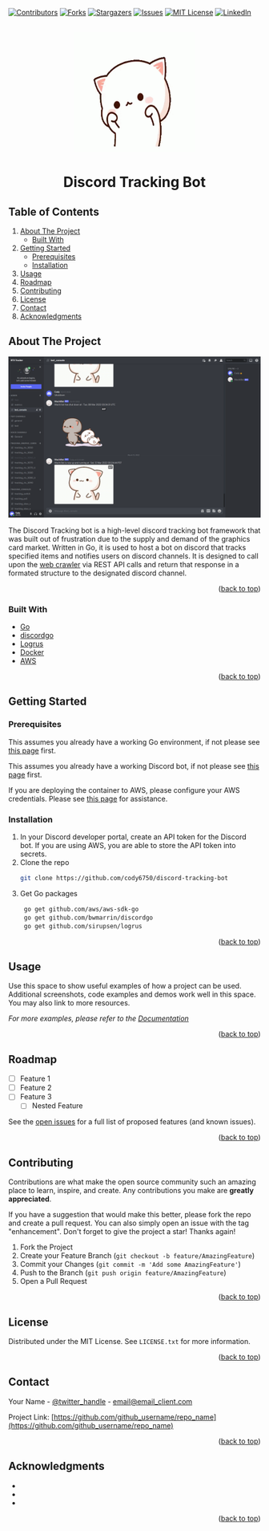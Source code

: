<div id="top"></div>
<!--
*** Thanks for checking out the Best-README-Template. If you have a suggestion
*** that would make this better, please fork the repo and create a pull request
*** or simply open an issue with the tag "enhancement".
*** Don't forget to give the project a star!
*** Thanks again! Now go create something AMAZING! :D
-->



<!-- PROJECT SHIELDS -->
<!--
*** I'm using markdown "reference style" links for readability.
*** Reference links are enclosed in brackets [ ] instead of parentheses ( ).
*** See the bottom of this document for the declaration of the reference variables
*** for contributors-url, forks-url, etc. This is an optional, concise syntax you may use.
*** https://www.markdownguide.org/basic-syntax/#reference-style-links
-->
[![Contributors][contributors-shield]][contributors-url]
[![Forks][forks-shield]][forks-url]
[![Stargazers][stars-shield]][stars-url]
[![Issues][issues-shield]][issues-url]
[![MIT License][license-shield]][license-url]
[![LinkedIn][linkedin-shield]][linkedin-url]



<!-- PROJECT LOGO -->
<br />
<div align="center">
  <a href="https://github.com/cody6750/discord-tracking-bot">
    <img src="media/cat.gif" alt="Logo" width="240" height="240">
  </a>

<h1 align="center">Discord Tracking Bot</h1>
</div>



<!-- TABLE OF CONTENTS -->
## Table of Contents
<ol>
  <li>
    <a href="#about-the-project">About The Project</a>
    <ul>
      <li><a href="#built-with">Built With</a></li>
    </ul>
  </li>
  <li>
    <a href="#getting-started">Getting Started</a>
    <ul>
      <li><a href="#prerequisites">Prerequisites</a></li>
      <li><a href="#installation">Installation</a></li>
    </ul>
  </li>
  <li><a href="#usage">Usage</a></li>
  <li><a href="#roadmap">Roadmap</a></li>
  <li><a href="#contributing">Contributing</a></li>
  <li><a href="#license">License</a></li>
  <li><a href="#contact">Contact</a></li>
  <li><a href="#acknowledgments">Acknowledgments</a></li>
</ol>

<!-- ABOUT THE PROJECT -->
## About The Project

[![Product Name Screen Shot][product-screenshot]](https://example.com)

The Discord Tracking bot is a high-level discord tracking bot framework that was built out of frustration due to the supply and demand of the graphics card market. Written in Go, it is used to host a bot on discord that tracks specified items and notifies users on discord channels. It is designed to call upon the  [web crawler](https://example.com) via REST API calls and return that response in a formated structure to the designated discord channel.

<p align="right">(<a href="#top">back to top</a>)</p>

### Built With

* [Go](https://go.dev/)
* [discordgo](https://github.com/bwmarrin/discordgo)
* [Logrus](https://github.com/sirupsen/logrus)
* [Docker](https://www.docker.com/)
* [AWS](https://aws.amazon.com/)
<p align="right">(<a href="#top">back to top</a>)</p>



<!-- GETTING STARTED -->
## Getting Started

### Prerequisites

This assumes you already have a working Go environment, if not please see
[this page](https://golang.org/doc/install) first.

This assumes you already have a working Discord bot, if not please see
[this page](https://discord.com/developers/docs/intro) first.

If you are deploying the container to AWS, please configure your AWS credentials.
Please see [this page](https://docs.aws.amazon.com/sdk-for-java/v1/developer-guide/setup-credentials.html) for assistance.

### Installation

1. In your Discord developer portal, create an API token for the Discord bot. If you are using AWS, you are able to store the API token into secrets.
2. Clone the repo
   ```sh
   git clone https://github.com/cody6750/discord-tracking-bot
   ```
3. Get Go packages
   ```sh
	go get github.com/aws/aws-sdk-go
	go get github.com/bwmarrin/discordgo 
	go get github.com/sirupsen/logrus 
   ```

<p align="right">(<a href="#top">back to top</a>)</p>



<!-- USAGE EXAMPLES -->
## Usage

Use this space to show useful examples of how a project can be used. Additional screenshots, code examples and demos work well in this space. You may also link to more resources.

_For more examples, please refer to the [Documentation](https://example.com)_

<p align="right">(<a href="#top">back to top</a>)</p>



<!-- ROADMAP -->
## Roadmap

- [ ] Feature 1
- [ ] Feature 2
- [ ] Feature 3
    - [ ] Nested Feature

See the [open issues](https://github.com/github_username/repo_name/issues) for a full list of proposed features (and known issues).

<p align="right">(<a href="#top">back to top</a>)</p>



<!-- CONTRIBUTING -->
## Contributing

Contributions are what make the open source community such an amazing place to learn, inspire, and create. Any contributions you make are **greatly appreciated**.

If you have a suggestion that would make this better, please fork the repo and create a pull request. You can also simply open an issue with the tag "enhancement".
Don't forget to give the project a star! Thanks again!

1. Fork the Project
2. Create your Feature Branch (`git checkout -b feature/AmazingFeature`)
3. Commit your Changes (`git commit -m 'Add some AmazingFeature'`)
4. Push to the Branch (`git push origin feature/AmazingFeature`)
5. Open a Pull Request

<p align="right">(<a href="#top">back to top</a>)</p>



<!-- LICENSE -->
## License

Distributed under the MIT License. See `LICENSE.txt` for more information.

<p align="right">(<a href="#top">back to top</a>)</p>



<!-- CONTACT -->
## Contact

Your Name - [@twitter_handle](https://twitter.com/twitter_handle) - email@email_client.com

Project Link: [https://github.com/github_username/repo_name](https://github.com/github_username/repo_name)

<p align="right">(<a href="#top">back to top</a>)</p>



<!-- ACKNOWLEDGMENTS -->
## Acknowledgments

* []()
* []()
* []()

<p align="right">(<a href="#top">back to top</a>)</p>



<!-- MARKDOWN LINKS & IMAGES -->
<!-- https://www.markdownguide.org/basic-syntax/#reference-style-links -->
[contributors-shield]: https://img.shields.io/github/contributors/github_username/repo_name.svg?style=for-the-badge
[contributors-url]: https://github.com/cody6750/discord-tracking-bot/graphs/contributors
[forks-shield]: https://img.shields.io/github/forks/github_username/repo_name.svg?style=for-the-badge
[forks-url]: https://github.com/cody6750/discord-tracking-bot/network/members
[stars-shield]: https://img.shields.io/github/stars/github_username/repo_name.svg?style=for-the-badge
[stars-url]:https://github.com/cody6750/discord-tracking-bot/stargazers
[issues-shield]: https://img.shields.io/github/issues/github_username/repo_name.svg?style=for-the-badge
[issues-url]: https://github.com/cody6750/discord-tracking-bot/pulls
[license-shield]: https://img.shields.io/github/license/github_username/repo_name.svg?style=for-the-badge
[license-url]: https://github.com/github_username/repo_name/blob/master/LICENSE.txt
[linkedin-shield]: https://img.shields.io/badge/-LinkedIn-black.svg?style=for-the-badge&logo=linkedin&colorB=555
[linkedin-url]: https://www.linkedin.com/in/cody-kieu-a6984a162/
[product-screenshot]: media/discord.png
